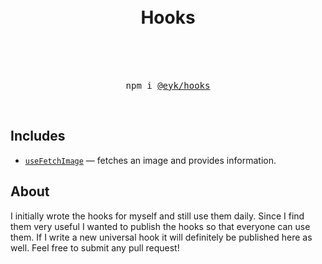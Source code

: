 <div align="center">
  <h1>
    <br />
    Hooks
    <br />
    <br />
  </h1>

  <br />
  <pre>npm i <a href="https://www.npmjs.com/package/@eyk/hooks">@eyk/hooks</a></pre>
  <br />
</div>

## Includes

-   [`useFetchImage`](./docs/useFetchImage.md) &mdash; fetches an image and provides information.

## About

I initially wrote the hooks for myself and still use them daily. Since I find them very useful I wanted to publish the hooks so that everyone can use them. If I write a new universal hook it will definitely be published here as well. Feel free to submit any pull request!

